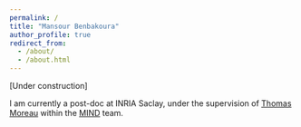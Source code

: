 ```yaml
---
permalink: /
title: "Mansour Benbakoura"
author_profile: true
redirect_from: 
  - /about/
  - /about.html
---
```


\[Under construction\]

I am currently a post-doc at INRIA Saclay, under the supervision of [Thomas Moreau](https://tommoral.github.io) within the [MIND](https://team.inria.fr/mind/) team.
